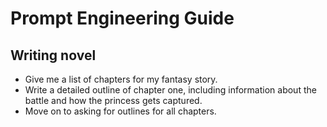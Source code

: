 # Prompt Engineering Guide

## Writing novel
- Give me a list of chapters for my fantasy story.
- Write a detailed outline of chapter one, including information about the battle and how the princess gets captured. 
- Move on to asking for outlines for all chapters. 

## 